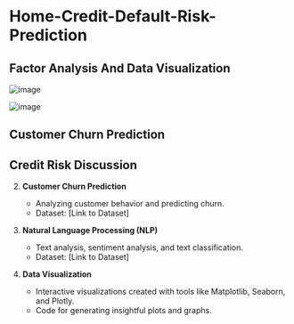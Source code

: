 # Home-Credit-Default-Risk-Prediction

## Factor Analysis And Data Visualization
![image](https://github.com/No1Talent/Credit-Risk-Analysis-And-Customer-Churn-Prediction-/assets/91887485/699fda05-b0ec-4ad4-a435-f288f01f6885)

![image](https://github.com/No1Talent/Credit-Risk-Analysis-And-Customer-Churn-Prediction-/assets/91887485/17c96930-0df8-4b69-b486-d397f882986f)

## Customer Churn Prediction
## Credit Risk Discussion

2. **Customer Churn Prediction**
   - Analyzing customer behavior and predicting churn.
   - Dataset: [Link to Dataset]

3. **Natural Language Processing (NLP)**
   - Text analysis, sentiment analysis, and text classification.
   - Dataset: [Link to Dataset]

4. **Data Visualization**
   - Interactive visualizations created with tools like Matplotlib, Seaborn, and Plotly.
   - Code for generating insightful plots and graphs.
